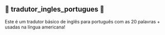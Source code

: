 ## 📌 tradutor_ingles_portugues 📌

Este é um tradutor básico de inglês para português com as 20 palavras + usadas na língua americana!
